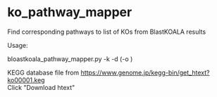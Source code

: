 # ko_pathway_mapper

Find corresponding pathways to list of KOs from BlastKOALA results

Usage:

bloastkoala_pathway_mapper.py -k <BlastKOALA results> -d <KEGG database file> (-o <output file>)

KEGG database file from https://www.genome.jp/kegg-bin/get_htext?ko00001.keg      
Click "Download htext"
